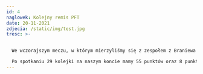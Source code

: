 ```yaml
---
id: 4
naglowek: Kolejny remis PFT
date: 20-11-2021
zdjecia: /static/img/test.jpg
tresc: >-
  

  We wczorajszym meczu, w którym mierzyliśmy się z zespołem z Braniewa padł bezbramkowy remis. Pomimo przewagi na boisku nie udało nam się udowodnić wyższości nad rywalem w tym spotkaniu strzelając przynajmniej jedną bramkę. Zawodnicy obu drużyn dali z siebie wszystko, grali na pełnych obrotach, nie zabrakło pięknych sytuacji, gra była czysta.\

  Po spotkaniu 29 kolejki na naszym koncie mamy 55 punktów oraz 8 punktów przewagi nad kolejnym zespołem z tabeli – Jeziorakiem Iława.
---
```

